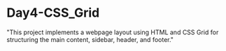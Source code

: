 # Day4-CSS_Grid
"This project implements a webpage layout using HTML and CSS Grid for structuring the main content, sidebar, header, and footer."
